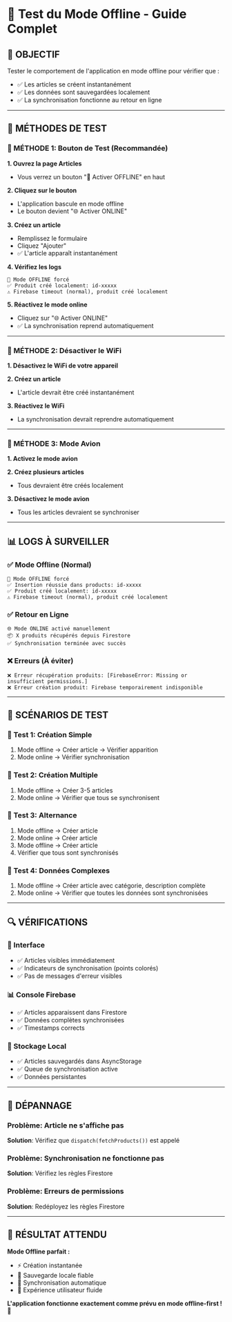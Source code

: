 # 📱 Test du Mode Offline - Guide Complet

## 🎯 **OBJECTIF**
Tester le comportement de l'application en mode offline pour vérifier que :
- ✅ Les articles se créent instantanément
- ✅ Les données sont sauvegardées localement
- ✅ La synchronisation fonctionne au retour en ligne

---

## 🧪 **MÉTHODES DE TEST**

### **📱 MÉTHODE 1: Bouton de Test (Recommandée)**

**1. Ouvrez la page Articles**
- Vous verrez un bouton "📱 Activer OFFLINE" en haut

**2. Cliquez sur le bouton**
- L'application bascule en mode offline
- Le bouton devient "🌐 Activer ONLINE"

**3. Créez un article**
- Remplissez le formulaire
- Cliquez "Ajouter"
- ✅ L'article apparaît instantanément

**4. Vérifiez les logs**
```
📱 Mode OFFLINE forcé
✅ Produit créé localement: id-xxxxx
⚠️ Firebase timeout (normal), produit créé localement
```

**5. Réactivez le mode online**
- Cliquez sur "🌐 Activer ONLINE"
- ✅ La synchronisation reprend automatiquement

---

### **📱 MÉTHODE 2: Désactiver le WiFi**

**1. Désactivez le WiFi de votre appareil**

**2. Créez un article**
- L'article devrait être créé instantanément

**3. Réactivez le WiFi**
- La synchronisation devrait reprendre automatiquement

---

### **📱 MÉTHODE 3: Mode Avion**

**1. Activez le mode avion**

**2. Créez plusieurs articles**
- Tous devraient être créés localement

**3. Désactivez le mode avion**
- Tous les articles devraient se synchroniser

---

## 📊 **LOGS À SURVEILLER**

### **✅ Mode Offline (Normal)**
```
📱 Mode OFFLINE forcé
✅ Insertion réussie dans products: id-xxxxx
✅ Produit créé localement: id-xxxxx
⚠️ Firebase timeout (normal), produit créé localement
```

### **✅ Retour en Ligne**
```
🌐 Mode ONLINE activé manuellement
📦 X produits récupérés depuis Firestore
✅ Synchronisation terminée avec succès
```

### **❌ Erreurs (À éviter)**
```
❌ Erreur récupération produits: [FirebaseError: Missing or insufficient permissions.]
❌ Erreur création produit: Firebase temporairement indisponible
```

---

## 🎯 **SCÉNARIOS DE TEST**

### **📝 Test 1: Création Simple**
1. Mode offline → Créer article → Vérifier apparition
2. Mode online → Vérifier synchronisation

### **📝 Test 2: Création Multiple**
1. Mode offline → Créer 3-5 articles
2. Mode online → Vérifier que tous se synchronisent

### **📝 Test 3: Alternance**
1. Mode offline → Créer article
2. Mode online → Créer article
3. Mode offline → Créer article
4. Vérifier que tous sont synchronisés

### **📝 Test 4: Données Complexes**
1. Mode offline → Créer article avec catégorie, description complète
2. Mode online → Vérifier que toutes les données sont synchronisées

---

## 🔍 **VÉRIFICATIONS**

### **📱 Interface**
- ✅ Articles visibles immédiatement
- ✅ Indicateurs de synchronisation (points colorés)
- ✅ Pas de messages d'erreur visibles

### **📊 Console Firebase**
- ✅ Articles apparaissent dans Firestore
- ✅ Données complètes synchronisées
- ✅ Timestamps corrects

### **💾 Stockage Local**
- ✅ Articles sauvegardés dans AsyncStorage
- ✅ Queue de synchronisation active
- ✅ Données persistantes

---

## 🚨 **DÉPANNAGE**

### **Problème: Article ne s'affiche pas**
**Solution**: Vérifiez que `dispatch(fetchProducts())` est appelé

### **Problème: Synchronisation ne fonctionne pas**
**Solution**: Vérifiez les règles Firestore

### **Problème: Erreurs de permissions**
**Solution**: Redéployez les règles Firestore

---

## 🎉 **RÉSULTAT ATTENDU**

**Mode Offline parfait :**
- ⚡ Création instantanée
- 💾 Sauvegarde locale fiable
- 🔄 Synchronisation automatique
- 📱 Expérience utilisateur fluide

**L'application fonctionne exactement comme prévu en mode offline-first ! 🚀**
